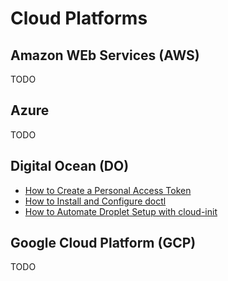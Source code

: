 # Cloud Platforms

## Amazon WEb Services (AWS) 
TODO

## Azure
TODO

## Digital Ocean (DO)

* [How to Create a Personal Access Token](https://docs.digitalocean.com/reference/api/create-personal-access-token/)
* [How to Install and Configure doctl](https://docs.digitalocean.com/reference/doctl/how-to/install/)
* [How to Automate Droplet Setup with cloud-init](https://docs.digitalocean.com/products/droplets/how-to/automate-setup-with-cloud-init/)

## Google Cloud Platform (GCP)
TODO
